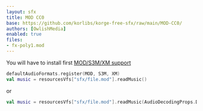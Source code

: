 ```yaml
---
layout: sfx
title: MOD CC0
base: https://github.com/korlibs/korge-free-sfx/raw/main/MOD-CC0/
authors: [OwlishMedia]
enabled: true
files:
- fx-poly1.mod
---
```


You will have to install first [MOD/S3M/XM support](/module/korau-mod/)

```kotlin
defaultAudioFormats.register(MOD, S3M, XM)
val music = resourcesVfs["sfx/file.mod"].readMusic()
```

or

```kotlin
val music = resourcesVfs["sfx/file.mod"].readMusic(AudioDecodingProps.DEFAULT.copy(formats = MOD))
```
